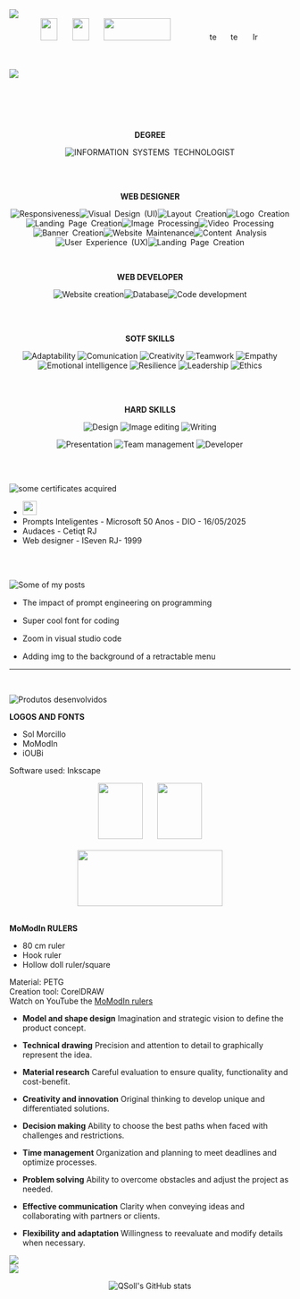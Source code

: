 <img align="center" src="banner_top1.jpg">

<div align="center">
  <a href="https://solmorcillo.com.br" title="Website Sol Morcillo" target="_blank"><img src="logo_SM.jpg" width="30" height="40"></a> &nbsp; &ensp; &nbsp;<a href="https://solmorcillo.com.br/ioubi.html" title="Website iOUBi" target="_blank"><img src="logo_ioubi.jpg" width="30" height="40"></a>
&nbsp; &ensp;&nbsp; <a href="https://solmorcillo.com.br/momodin.html" title="Website MoModIn" target="_blank"><img src="logo_momodin.jpg" width="120" height=40"></a> &nbsp; &ensp; &nbsp; 
  <a href="https://www.linkedin.com/in/solmorcillo/" target="_blank" ><img src="logo_linkedin.jpg" width=15" height="15"></a> &nbsp; &ensp; <a href="https://www.youtube.com/@SolMorcillo" target="_blank"><img src="logo_youtube.png" alt="texto" width="15" height="15"></a> &nbsp; &ensp; <a href="https://www.instagram.com/sol_morcillo/" target="_blank"><img src="logo_instagram.png" alt="texto" width="15" height="15"></a>
&nbsp; &ensp; <a href="https://www.github.com/QSoll/" target="_blank" ><img src="logo_github.jpg" alt="Ir para Linkedim" width="15" height="15"></a>
</div>

<br><br>
<img src="card_codigo1.jpg" align="center">

<br>

<div align="center">

<br><BR>

**DEGREE**

![INFORMATION&ensp;SYSTEMS&ensp;TECHNOLOGIST](https://img.shields.io/badge/INFORMATION&ensp;SYSTEMS&ensp;TECHNOLOGIST-003545?style=for-the-badge&logo=INFORMATION&ensp;SYSTEMS&ensp;TECHNOLOGIST&logoColor=white)

</div>

<br><br>

<div align="center">

**WEB DESIGNER**

![Responsiveness](https://img.shields.io/badge/Responsiveness-%23B92B27.svg?style=for-the-badge&logo=Responsiveness&logoColor=white)![Visual&ensp;Design&ensp;(UI)](https://img.shields.io/badge/Visual&ensp;Design&ensp;(UI)-%23D90007.svg?style=for-the-badge&logo=Visual&ensp;Design&ensp;(UI)&logoColor=white)![Layout&ensp;Creation](https://img.shields.io/badge/-Layout&ensp;Creation-FE7A16?style=for-the-badge&logo=Layout&ensp;Creation&logoColor=white)![Logo&ensp;Creation](https://img.shields.io/badge/Logo&ensp;Creation-EAB300?style=for-the-badge&logo=Logo&ensp;Creation&logoColor=white)![Landing&ensp;Page&ensp;Creation](https://img.shields.io/badge/Landing&ensp;Page&ensp;Creation-025E8C?style=for-the-badge&logo=Landing&ensp;Page&ensp;Creation&logoColor=white)![Image&ensp;Processing](https://img.shields.io/badge/Image&ensp;Processing-74aa9c?style=for-the-badge&logo=Image&ensp;Processing&logoColor=white)![Video&ensp;Processing](https://img.shields.io/badge/Video&ensp;Processing-0AC18E?style=for-the-badge&logo=Video&ensp;Processing&logoColor=white)![Banner&ensp;Creation](https://img.shields.io/badge/Banner&ensp;Creation-%230056D2.svg?style=for-the-badge&logo=Banner&ensp;Creation&logoColor=white)![Website&ensp;Maintenance](https://img.shields.io/badge/Website&ensp;Maintenance-258ffa?style=for-the-badge&logo=Website&ensp;Maintenance&logoColor=white)![Content&ensp;Analysis](https://img.shields.io/badge/Content&ensp;Analysis-9999FF.svg?style=for-the-badge&logo=Content&ensp;Analysis&logoColor=white) 
![User&ensp;Experience&ensp;(UX)](https://img.shields.io/badge/User&ensp;Experience&ensp;(UX)-%2382bd4e.svg?style=for-the-badge&logo=User&ensp;Experience&ensp;(UX)&logoColor=black)![Landing&ensp;Page&ensp;Creation](https://img.shields.io/badge/Landing&ensp;Page&ensp;Creation-1997B5&?logo=Landing&ensp;Page&ensp;Creation&logoColor=white&style=for-the-badge)

<br>

**WEB DEVELOPER**

![Website&nbsp;creation](https://img.shields.io/badge/Website&nbsp;creation-B59A30?style=for-the-badge&logo=Website&nbsp;creation&logoColor=white)![Database](https://img.shields.io/badge/Database-F4B728?style=for-the-badge&logo=Database&logoColor=white)![Code&nbsp;development](https://img.shields.io/badge/Code&nbsp;development-B59A30?style=for-the-badge&logo=Code&nbsp;development&logoColor=white)

<br><br>

**SOTF SKILLS**

![Adaptability](https://img.shields.io/badge/Adaptability-0AC18E?style=for-the-badge&logo=Adaptability&logoColor=white) ![Comunication](https://img.shields.io/badge/Comunication-DDE072?style=for-the-badge&logo=Comunication&logoColor=white) ![Creativity](https://img.shields.io/badge/Creativity-0AC18E?style=for-the-badge&logo=Creativity&logoColor=white)  ![Teamwork](https://img.shields.io/badge/Teamwork-DDE072?style=for-the-badge&logo=Teamwork&logoColor=white) ![Empathy](https://img.shields.io/badge/Empathy-0AC18E?style=for-the-badge&logo=Empathy&logoColor=white) ![Emotional&nbsp;intelligence](https://img.shields.io/badge/Emotional&nbsp;intelligence-DDE072?style=for-the-badge&logo=Emotional&nbsp;intelligence&logoColor=white) ![Resilience](https://img.shields.io/badge/Resilience-0AC18E?style=for-the-badge&logo=Resilience&logoColor=white) ![Leadership](https://img.shields.io/badge/Leadership-DDE072?style=for-the-badge&logo=Leadership&logoColor=white) ![Ethics](https://img.shields.io/badge/Ethics-0AC18E?style=for-the-badge&logo=Ethics&logoColor=white)

<br><br>

**HARD SKILLS**

![Design](https://img.shields.io/badge/Design-EAB300?style=for-the-badge&logo=Design&logoColor=white) ![Image&nbsp;editing](https://img.shields.io/badge/Image&nbsp;editing-FF00A0?style=for-the-badge&logo=Image&nbsp;editing&logoColor=white) ![Writing](https://img.shields.io/badge/Writing-EAB300?style=for-the-badge&logo=Writing&logoColor=white)

![Presentation](https://img.shields.io/badge/Presentation-EAB300?style=for-the-badge&logo=Presentation&logoColor=white) ![Team&nbsp;management](https://img.shields.io/badge/Team&nbsp;management-FF00A0?style=for-the-badge&logo=Team&nbsp;management&logoColor=white) ![Developer](https://img.shields.io/badge/Developer-EAB300?style=for-the-badge&logo=Developer&logoColor=white)

</div>

<br><br>

![some certificates acquired](https://img.shields.io/badge/Some&ensp;certificates&ensp;acquired-FF6600?style=for-the-badge&logo=Some&ensp;certificates&ensp;acquired&logoColor=white)

* <a href="https://www.linkedin.com/in/solmorcillo/details/certifications/" target="_blank"><img src= "logo_linkedin.jpg" width="25" height="25"></a>
* Prompts Inteligentes - Microsoft 50 Anos - DIO - 16/05/2025
* Audaces - Cetiqt RJ
* Web designer - ISeven RJ- 1999


<br><br>

![Some of my posts](https://img.shields.io/badge/Some&ensp;of&ensp;my&ensp;posts-E6007A?style=for-the-badge&logo=Algumas&ensp;das&ensp;minhas&ensp;postagens&logoColor=white)

* The impact of prompt engineering on programming &ensp; <a href="https://www.linkedin.com/posts/solmorcillo_podcast-o-impacto-da-engenharia-de-prompt-activity-7329138780697792515-8UtK?utm_source=share&utm_medium=member_desktop&rcm=ACoAAAuitDYBO0Jky_a88mbhGCJBnYJU3tigTfU"><img src= "logo_linkedin.jpg" width="15" height="15"></a> &ensp;<a href="https://web.dio.me/articles/o-impacto-da-engenharia-de-prompt-na-programacao-8b628b1ca1fc?back=/articles" target="_blank" ><img src= "logo_dio.jpg" width="40" height="15"></a>

* Super cool font for coding &ensp; <a href="https://www.linkedin.com/posts/solmorcillo_font-super-legal-para-codar-activity-7000149356163026944-2ZNT?utm_source=share&utm_medium=member_desktop&rcm=ACoAAAuitDYBO0Jky_a88mbhGCJBnYJU3tigTfU" target="_blank" > <img src= "logo_linkedin.jpg" width="15" height="15"></a>
&ensp; <a href="https://web.dio.me/articles/font-boa-para-codar?back=/articles" target="_blank" > <img src= "logo_dio.jpg" width="40" height="15"> </a>

* Zoom in visual studio code &ensp; <a href="https://www.linkedin.com/posts/solmorcillo_dev-easy-codding-visual-studio-code-activity-6999717017268183040-2iIJ?utm_source=share&utm_medium=member_desktop&rcm=ACoAAAuitDYBO0Jky_a88mbhGCJBnYJU3tigTfU" target="_blank" > <img src= "logo_linkedin.jpg" width="15" height="15"></a>
&ensp; <a href="https://web.dio.me/articles/zoom-no-visual-studio-code?back=/articles" target="_blank" > <img src= "logo_dio.jpg" width="40" height="15"> </a>

* Adding img to the background of a retractable menu &ensp; <a href="https://www.linkedin.com/posts/solmorcillo_dev-easy-codding-html-css-adicionando-activity-6999392171652968448-3BY7?utm_source=share&utm_medium=member_desktop&rcm=ACoAAAuitDYBO0Jky_a88mbhGCJBnYJU3tigTfU" target="_blank" > <img src= "logo_linkedin.jpg" width="15" height="15"></a>
&ensp; <a href="https://web.dio.me/articles/adicionando-img-no-background-de-menu-retratil?back=/articles" target="_blank" > <img src= "logo_dio.jpg" width="40" height="15"> </a>

---
<br>

<div align="left">
  
![Produtos desenvolvidos](https://img.shields.io/badge/Products&ensp;developed-FFCC01?style=for-the-badge&logo=Products&ensp;developed&logoColor=white)

**LOGOS AND FONTS**

* Sol Morcillo
* MoModIn
* iOUBi

Software used: Inkscape
<br>
<div align="center">
  <a href="https://solmorcillo.com.br" title="Website Sol Morcillo" target="_blank"><img src="logo_SM.jpg" width="80" height="100"></a> &nbsp; &ensp; &nbsp;<a href="https://solmorcillo.com.br/ioubi.html" title="Website iOUBi" target="_blank"><img src="logo_ioubi.jpg" width="80" height="100"></a> <br> 

  </div>

  <br>
<div align="center"> 
  <a href="https://solmorcillo.com.br/momodin.html" title="Website MoModIn" target="_blank"><img src="logo_momodin.jpg" width="260" height=100"></a>
  
</div>

<br>

**MoModIn RULERS** 

* 80 cm ruler
* Hook ruler
* Hollow doll ruler/square

Material: PETG <br>
Creation tool: CorelDRAW <br>
Watch on YouTube the <a href="https://youtu.be/VmiQWrJMKYA?si=CLvEnXqrqiBRzNRV" target="_blank" > MoModIn rulers</a>


* **Model and shape design** Imagination and strategic vision to define the product concept.

* **Technical drawing** Precision and attention to detail to graphically represent the idea.

* **Material research** Careful evaluation to ensure quality, functionality and cost-benefit.

* **Creativity and innovation** Original thinking to develop unique and differentiated solutions.

* **Decision making** Ability to choose the best paths when faced with challenges and restrictions.

* **Time management** Organization and planning to meet deadlines and optimize processes.

* **Problem solving** Ability to overcome obstacles and adjust the project as needed.

* **Effective communication** Clarity when conveying ideas and collaborating with partners or clients.

* **Flexibility and adaptation** Willingness to reevaluate and modify details when necessary.
                
</div>

<img align="center" src="banner_momodin1.jpg">

<br>

<img align="center" src="assinatura1.jpg">

<br>

<div align="center">
  
![QSoll's GitHub stats](https://github-readme-stats.vercel.app/api?username=QSoll&show_icons=true&theme=radical)

</div>

